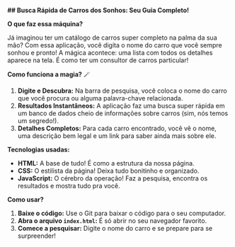 

**## Busca Rápida de Carros dos Sonhos: Seu Guia Completo!**

**O que faz essa máquina?** 

Já imaginou ter um catálogo de carros super completo na palma da sua mão? Com essa aplicação, você digita o nome do carro que você sempre sonhou e pronto! A mágica acontece: uma lista com todos os detalhes aparece na tela. É como ter um consultor de carros particular!

**Como funciona a magia?** 🪄

1. **Digite e Descubra:** Na barra de pesquisa, você coloca o nome do carro que você procura ou alguma palavra-chave relacionada.
2. **Resultados Instantâneos:** A aplicação faz uma busca super rápida em um banco de dados cheio de informações sobre carros (sim, nós temos um segredo!).
3. **Detalhes Completos:** Para cada carro encontrado, você vê o nome, uma descrição bem legal e um link para saber ainda mais sobre ele.

**Tecnologias usadas:** ️

* **HTML:** A base de tudo! É como a estrutura da nossa página.
* **CSS:** O estilista da página! Deixa tudo bonitinho e organizado.
* **JavaScript:** O cérebro da operação! Faz a pesquisa, encontra os resultados e mostra tudo pra você.

**Como usar?** 

1. **Baixe o código:** Use o Git para baixar o código para o seu computador.
2. **Abra o arquivo `index.html`:** É só abrir no seu navegador favorito.
3. **Comece a pesquisar:** Digite o nome do carro e se prepare para se surpreender!




